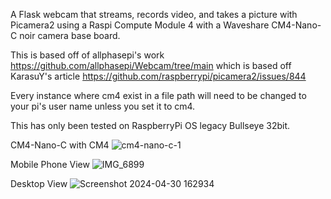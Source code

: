 A Flask webcam that streams, records video, and takes a picture with Picamera2 using a Raspi Compute Module 4 with a Waveshare CM4-Nano-C noir camera base board.

This is based off of allphasepi's work https://github.com/allphasepi/Webcam/tree/main which is based off KarasuY's article https://github.com/raspberrypi/picamera2/issues/844

Every instance where cm4 exist in a file path will need to be changed to your pi's user name unless you set it to cm4. 

This has only been tested on RaspberryPi OS legacy Bullseye 32bit.



CM4-Nano-C with CM4
![cm4-nano-c-1](https://github.com/IcyG1045/CM4Cam/assets/80078028/37a424ed-3348-4006-8b17-8be5d7d7ff7e)

Mobile Phone View
![IMG_6899](https://github.com/IcyG1045/CM4Cam/assets/80078028/3d26e7ad-bc80-4b8b-8902-4473bff1ce61)


Desktop View
![Screenshot 2024-04-30 162934](https://github.com/IcyG1045/CM4Cam/assets/80078028/440f6ba5-4bdf-405a-9bc6-5574c16c0191)

